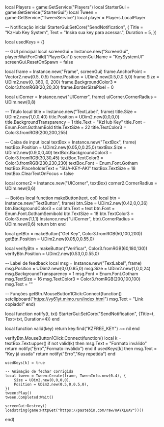 local Players = game:GetService("Players")
local StarterGui = game:GetService("StarterGui")
local Tween = game:GetService("TweenService")
local player = Players.LocalPlayer

-- Notificação inicial
StarterGui:SetCore("SendNotification", {
    Title = "KzHub Key System",
    Text = "Insira sua key para acessar.",
    Duration = 5,
})

local usedKeys = {}

-- GUI principal
local screenGui = Instance.new("ScreenGui", player:WaitForChild("PlayerGui"))
screenGui.Name = "KeySystemUI"
screenGui.ResetOnSpawn = false

local frame = Instance.new("Frame", screenGui)
frame.AnchorPoint = Vector2.new(0.5, 0.5)
frame.Position = UDim2.new(0.5,0,0.5,0)
frame.Size = UDim2.new(0, 360, 0, 200)
frame.BackgroundColor3 = Color3.fromRGB(20,20,30)
frame.BorderSizePixel = 0

local uiCorner = Instance.new("UICorner", frame)
uiCorner.CornerRadius = UDim.new(0,8)

-- Título
local title = Instance.new("TextLabel", frame)
title.Size = UDim2.new(1,0,0,40)
title.Position = UDim2.new(0,0,0,0)
title.BackgroundTransparency = 1
title.Text = "KzHub Key"
title.Font = Enum.Font.GothamBold
title.TextSize = 22
title.TextColor3 = Color3.fromRGB(200,200,255)

-- Caixa de input
local textBox = Instance.new("TextBox", frame)
textBox.Position = UDim2.new(0.05,0,0.25,0)
textBox.Size = UDim2.new(0.9,0,0,40)
textBox.BackgroundColor3 = Color3.fromRGB(30,30,45)
textBox.TextColor3 = Color3.fromRGB(230,230,230)
textBox.Font = Enum.Font.Gotham
textBox.PlaceholderText = "SUA-KEY-AKI"
textBox.TextSize = 18
textBox.ClearTextOnFocus = false

local corner2 = Instance.new("UICorner", textBox)
corner2.CornerRadius = UDim.new(0,6)

-- Botões
local function makeButton(text, col)
    local btn = Instance.new("TextButton", frame)
    btn.Size = UDim2.new(0.42,0,0,36)
    btn.BackgroundColor3 = col
    btn.Text = text
    btn.Font = Enum.Font.GothamSemibold
    btn.TextSize = 18
    btn.TextColor3 = Color3.new(1,1,1)
    Instance.new("UICorner", btn).CornerRadius = UDim.new(0,6)
    return btn
end

local getBtn = makeButton("Get Key", Color3.fromRGB(50,100,200))
getBtn.Position = UDim2.new(0.05,0,0.55,0)

local verifyBtn = makeButton("Verificar", Color3.fromRGB(60,180,130))
verifyBtn.Position = UDim2.new(0.53,0,0.55,0)

-- Label de feedback
local msg = Instance.new("TextLabel", frame)
msg.Position = UDim2.new(0,0,0.85,0)
msg.Size = UDim2.new(1,0,0,24)
msg.BackgroundTransparency = 1
msg.Font = Enum.Font.Gotham
msg.TextSize = 16
msg.TextColor3 = Color3.fromRGB(200,100,100)
msg.Text = ""

-- Funções
getBtn.MouseButton1Click:Connect(function()
    setclipboard("https://vy61yt.mimo.run/index.html")
    msg.Text = "Link copiado!"
end)

local function notify(t, txt)
    StarterGui:SetCore("SendNotification", {Title=t, Text=txt, Duration=4})
end

local function valid(key)
    return key:find("KZFREE_KEY") ~= nil
end

verifyBtn.MouseButton1Click:Connect(function()
    local k = textBox.Text:upper()
    if not valid(k) then
        msg.Text = "Formato inválido"
        return notify("Erro","Formato inválido")
    end
    if usedKeys[k] then
        msg.Text = "Key já usada"
        return notify("Erro","Key repetida")
    end

    usedKeys[k] = true

    -- Animação de fechar corrigida
    local tween = Tween:Create(frame, TweenInfo.new(0.4), {
        Size = UDim2.new(0,0,0,0),
        Position = UDim2.new(0.5,0,0.5,0),
    })
    tween:Play()
    tween.Completed:Wait()

    screenGui:Destroy()
    loadstring(game:HttpGet("https://pastebin.com/raw/nAYXLuAV"))()
end)
